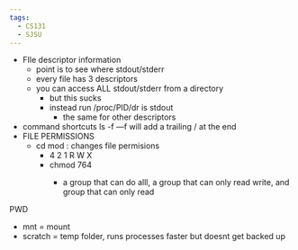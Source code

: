 ```yaml
---
tags:
  - CS131
  - SJSU
---
```


- FIle descriptor information
	- point is to see where stdout/stderr
	- every file has 3 descriptors
	- you can access ALL stdout/stderr from a directory
		- but this sucks
		- instead run /proc/PID/dr is stdout
			- the same for other descriptors
- command shortcuts
	ls -f
		—f will add a trailing / at the end
- FILE PERMISSIONS
	- cd mod : changes file permisions
		- 4 2 1
		  R W X
		- chmod 764 <file>
			- a group that can do alll, a group that can only read write, and group that can only read

PWD 
- mnt = mount
- scratch = temp folder, runs processes faster but doesnt get backed up